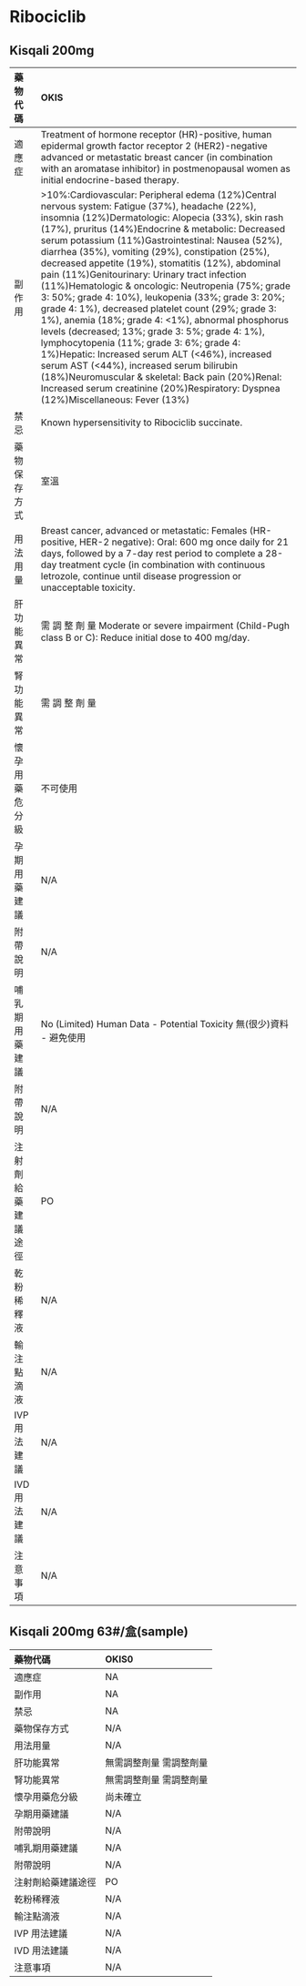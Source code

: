 # Ribociclib

## Kisqali 200mg

| 藥物代碼 | OKIS |
| :--- | :--- |
| 適應症 | Treatment of hormone receptor \(HR\)-positive, human epidermal growth factor receptor 2 \(HER2\)-negative advanced or metastatic breast cancer \(in combination with an aromatase inhibitor\) in postmenopausal women as initial endocrine-based therapy. |
| 副作用 | &gt;10%:Cardiovascular: Peripheral edema \(12%\)Central nervous system: Fatigue \(37%\), headache \(22%\), insomnia \(12%\)Dermatologic: Alopecia \(33%\), skin rash \(17%\), pruritus \(14%\)Endocrine & metabolic: Decreased serum potassium \(11%\)Gastrointestinal: Nausea \(52%\), diarrhea \(35%\), vomiting \(29%\), constipation \(25%\), decreased appetite \(19%\), stomatitis \(12%\), abdominal pain \(11%\)Genitourinary: Urinary tract infection \(11%\)Hematologic & oncologic: Neutropenia \(75%; grade 3: 50%; grade 4: 10%\), leukopenia \(33%; grade 3: 20%; grade 4: 1%\), decreased platelet count \(29%; grade 3: 1%\), anemia \(18%; grade 4: &lt;1%\), abnormal phosphorus levels \(decreased; 13%; grade 3: 5%; grade 4: 1%\), lymphocytopenia \(11%; grade 3: 6%; grade 4: 1%\)Hepatic: Increased serum ALT \(&lt;46%\), increased serum AST \(&lt;44%\), increased serum bilirubin \(18%\)Neuromuscular & skeletal: Back pain \(20%\)Renal: Increased serum creatinine \(20%\)Respiratory: Dyspnea \(12%\)Miscellaneous: Fever \(13%\) |
| 禁忌 | Known hypersensitivity to Ribociclib succinate. |
| 藥物保存方式 | 室溫 |
| 用法用量 | Breast cancer, advanced or metastatic: Females \(HR-positive, HER-2 negative\): Oral: 600 mg once daily for 21 days, followed by a 7-day rest period to complete a 28-day treatment cycle \(in combination with continuous letrozole, continue until disease progression or unacceptable toxicity. |
| 肝功能異常 | 需 調 整 劑 量  Moderate or severe impairment \(Child-Pugh class B or C\): Reduce initial dose to 400 mg/day. |
| 腎功能異常 | 需 調 整 劑 量 |
| 懷孕用藥危分級 | 不可使用 |
| 孕期用藥建議 | N/A |
| 附帶說明 | N/A |
| 哺乳期用藥建議 | No \(Limited\) Human Data - Potential Toxicity 無\(很少\)資料 - 避免使用 |
| 附帶說明 | N/A |
| 注射劑給藥建議途徑 | PO |
| 乾粉稀釋液 | N/A |
| 輸注點滴液 | N/A |
| IVP 用法建議 | N/A |
| IVD 用法建議 | N/A |
| 注意事項 | N/A |

## Kisqali 200mg 63\#/盒\(sample\)

| 藥物代碼 | OKIS0 |
| :--- | :--- |
| 適應症 | NA |
| 副作用 | NA |
| 禁忌 | NA |
| 藥物保存方式 | N/A |
| 用法用量 | N/A |
| 肝功能異常 | 無需調整劑量  需調整劑量 |
| 腎功能異常 | 無需調整劑量  需調整劑量 |
| 懷孕用藥危分級 | 尚未確立 |
| 孕期用藥建議 | N/A |
| 附帶說明 | N/A |
| 哺乳期用藥建議 | N/A |
| 附帶說明 | N/A |
| 注射劑給藥建議途徑 | PO |
| 乾粉稀釋液 | N/A |
| 輸注點滴液 | N/A |
| IVP 用法建議 | N/A |
| IVD 用法建議 | N/A |
| 注意事項 | N/A |

